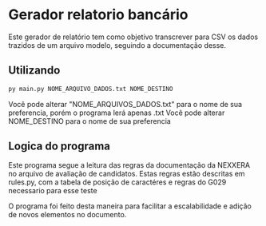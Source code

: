 # Gerador relatorio bancário

Este gerador de relatório tem como objetivo transcrever para CSV os dados trazidos de um arquivo modelo, seguindo a documentação desse.

## Utilizando

```cmd
py main.py NOME_ARQUIVO_DADOS.txt NOME_DESTINO
```

Você pode alterar "NOME_ARQUIVOS_DADOS.txt" para o nome de sua preferencia, porém o programa lerá apenas .txt
Você pode alterar NOME_DESTINO para o nome de sua preferencia


## Logica do programa

Este programa segue a leitura das regras da documentação da NEXXERA no arquivo de avaliação de candidatos.
Estas regras estão descritas em rules.py, com a tabela de posição de caractéres e regras do G029 necessario para esse teste

O programa foi feito desta maneira para facilitar a escalabilidade e adição de novos elementos no documento.
